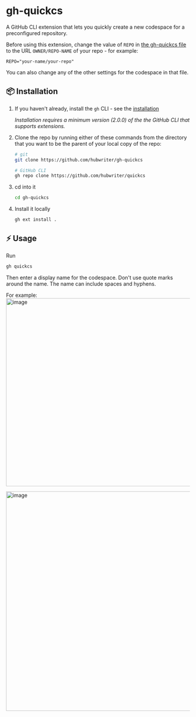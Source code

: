 # gh-quickcs

A GitHub CLI extension that lets you quickly create a new codespace for a preconfigured repository.

Before using this extension, change the value of `REPO` in [the gh-quickcs file](https://github.com/hubwriter/quickcs/blob/main/gh-doccs) to the URL `OWNER/REPO-NAME` of your repo - for example:

```
REPO="your-name/your-repo"
```

You can also change any of the other settings for the codespace in that file.

## 📦 Installation

1. If you haven't already, install the `gh` CLI - see the [installation](https://github.com/cli/cli#installation)

   _Installation requires a minimum version (2.0.0) of the the GitHub CLI that supports extensions._

1. Clone the repo by running either of these commands from the directory that you want to be the parent of your local copy of the repo:

   ```bash
   # git
   git clone https://github.com/hubwriter/gh-quickcs

   # GitHub CLI
   gh repo clone https://github.com/hubwriter/quickcs
   ```

1. cd into it

   ```bash
   cd gh-quickcs
   ```

1. Install it locally
   ```bash
   gh ext install .
   ```


## ⚡️ Usage

Run
```sh
gh quickcs
```
Then enter a display name for the codespace. Don't use quote marks around the name. The name can include spaces and hyphens.

For example:<br>
<img width="514" alt="image" src="https://user-images.githubusercontent.com/54933897/214870852-ea3e1845-2122-45e1-8df4-b9d23a411cd5.png">

<img width="600" alt="image" src="https://user-images.githubusercontent.com/54933897/214872075-4ce2bb50-12ed-4c49-b8a3-d857a13baf37.png">


   ```
